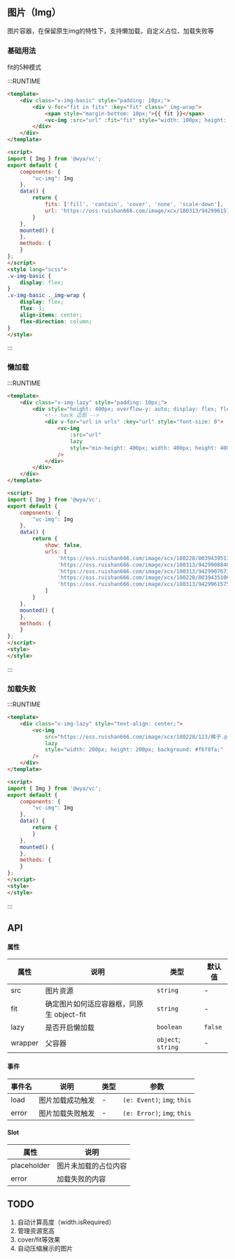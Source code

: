 ## 图片（Img）
图片容器，在保留原生img的特性下，支持懒加载，自定义占位、加载失败等

### 基础用法
fit的5种模式

:::RUNTIME
```html
<template>
	<div class="v-img-basic" style="padding: 10px;">
		<div v-for="fit in fits" :key="fit" class="_img-wrap">
			<span style="margin-bottom: 10px;">{{ fit }}</span>
			<vc-img :src="url" :fit="fit" style="width: 100px; height: 100px" />
		</div>
	</div>
</template>

<script>
import { Img } from '@wya/vc';
export default {
	components: {
		"vc-img": Img
	},
	data() {
		return {
			fits: ['fill', 'contain', 'cover', 'none', 'scale-down'],
			url: 'https://oss.ruishan666.com/image/xcx/180313/942996157518/10053669,2880,1800.jpg'
		}
	},
	mounted() {
	},
	methods: {
	}
};
</script>
<style lang="scss">
.v-img-basic {
	display: flex;
}
.v-img-basic ._img-wrap {
	display: flex;
	flex: 1;
	align-items: center;
	flex-direction: column;
}
</style>
```
:::

### 懒加载

:::RUNTIME
```html
<template>
	<div class="v-img-lazy" style="padding: 10px;">
		<div style="height: 400px; overflow-y: auto; display: flex; flex-direction: column; width: 100%">
			<!-- hack 边距 -->
			<div v-for="url in urls" :key="url" style="font-size: 0">
				<vc-img
					:src="url"
					lazy
					style="min-height: 400px; width: 400px; height: 400px"
				/>
			</div>
		</div>
	</div>
</template>

<script>
import { Img } from '@wya/vc';
export default {
	components: {
		"vc-img": Img
	},
	data() {
		return {
			show: false,
			urls: [
				'https://oss.ruishan666.com/image/xcx/180228/803943951788/裤子.png',
				'https://oss.ruishan666.com/image/xcx/180313/942990884682/10053600,2880,1800.jpg',
				'https://oss.ruishan666.com/image/xcx/180313/942990767112/10049533,2880,1800.jpg',
				'https://oss.ruishan666.com/image/xcx/180228/803943510611/衣服-01.png',
				'https://oss.ruishan666.com/image/xcx/180313/942996157518/10053669,2880,1800.jpg'
			]
		}
	},
	mounted() {
	},
	methods: {
	}
};
</script>
<style>
</style>
```
:::

### 加载失败

:::RUNTIME
```html
<template>
	<div class="v-img-lazy" style="text-align: center;">
		<vc-img
			src="https://oss.ruishan666.com/image/xcx/180228/123/裤子.png"
			lazy
			style="width: 200px; height: 200px; background: #f6f8fa;"
		/>
	</div>
</template>

<script>
import { Img } from '@wya/vc';
export default {
	components: {
		"vc-img": Img
	},
	data() {
		return {
		}
	},
	mounted() {
	},
	methods: {
	}
};
</script>
<style>
</style>
```
:::

## API
#### 属性

属性 | 说明 | 类型 | 默认值
---|---|---|---
src | 图片资源 | `string` | -
fit | 确定图片如何适应容器框，同原生 object-fit | `string` | -
lazy | 是否开启懒加载 | `boolean` | `false`
wrapper | 父容器 | `object`; `string` | -



#### 事件

事件名 | 说明 | 类型 | 参数
---|---|---|---
load | 图片加载成功触发 | - | `(e: Event)`; `img`; `this`
error | 图片加载失败触发 | - | `(e: Error)`; `img`; `this`

#### Slot

属性 | 说明
---|---
placeholder | 图片未加载的占位内容
error | 加载失败的内容

## TODO

1. 自动计算高度（width.isRequired）
2. 管理资源宽高
3. cover/fit等效果
4. 自动压缩展示的图片
